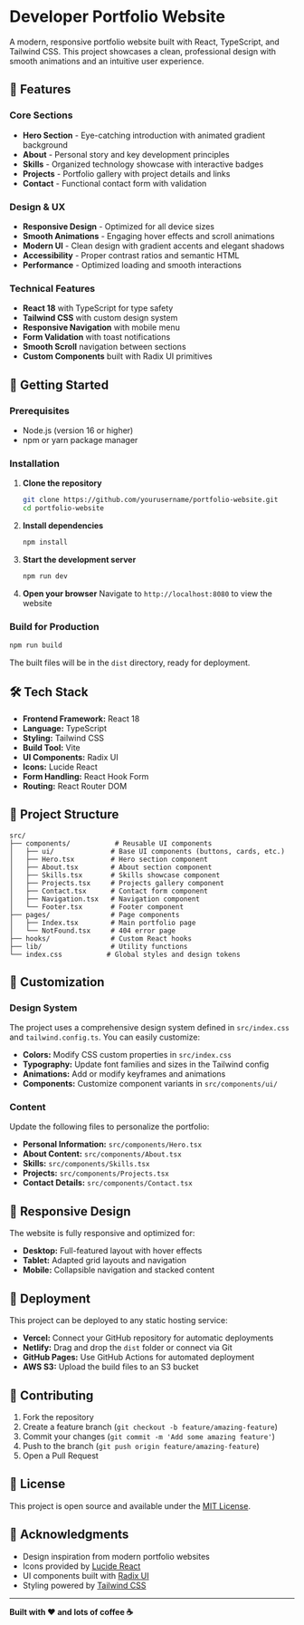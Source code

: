 # Developer Portfolio Website

A modern, responsive portfolio website built with React, TypeScript, and Tailwind CSS. This project showcases a clean, professional design with smooth animations and an intuitive user experience.

## 🌟 Features

### Core Sections
- **Hero Section** - Eye-catching introduction with animated gradient background
- **About** - Personal story and key development principles
- **Skills** - Organized technology showcase with interactive badges
- **Projects** - Portfolio gallery with project details and links
- **Contact** - Functional contact form with validation

### Design & UX
- **Responsive Design** - Optimized for all device sizes
- **Smooth Animations** - Engaging hover effects and scroll animations
- **Modern UI** - Clean design with gradient accents and elegant shadows
- **Accessibility** - Proper contrast ratios and semantic HTML
- **Performance** - Optimized loading and smooth interactions

### Technical Features
- **React 18** with TypeScript for type safety
- **Tailwind CSS** with custom design system
- **Responsive Navigation** with mobile menu
- **Form Validation** with toast notifications
- **Smooth Scroll** navigation between sections
- **Custom Components** built with Radix UI primitives

## 🚀 Getting Started

### Prerequisites
- Node.js (version 16 or higher)
- npm or yarn package manager

### Installation

1. **Clone the repository**
   ```bash
   git clone https://github.com/yourusername/portfolio-website.git
   cd portfolio-website
   ```

2. **Install dependencies**
   ```bash
   npm install
   ```

3. **Start the development server**
   ```bash
   npm run dev
   ```

4. **Open your browser**
   Navigate to `http://localhost:8080` to view the website

### Build for Production

```bash
npm run build
```

The built files will be in the `dist` directory, ready for deployment.

## 🛠️ Tech Stack

- **Frontend Framework:** React 18
- **Language:** TypeScript
- **Styling:** Tailwind CSS
- **Build Tool:** Vite
- **UI Components:** Radix UI
- **Icons:** Lucide React
- **Form Handling:** React Hook Form
- **Routing:** React Router DOM

## 📁 Project Structure

```
src/
├── components/           # Reusable UI components
│   ├── ui/              # Base UI components (buttons, cards, etc.)
│   ├── Hero.tsx         # Hero section component
│   ├── About.tsx        # About section component
│   ├── Skills.tsx       # Skills showcase component
│   ├── Projects.tsx     # Projects gallery component
│   ├── Contact.tsx      # Contact form component
│   ├── Navigation.tsx   # Navigation component
│   └── Footer.tsx       # Footer component
├── pages/               # Page components
│   ├── Index.tsx        # Main portfolio page
│   └── NotFound.tsx     # 404 error page
├── hooks/               # Custom React hooks
├── lib/                 # Utility functions
└── index.css           # Global styles and design tokens
```

## 🎨 Customization

### Design System
The project uses a comprehensive design system defined in `src/index.css` and `tailwind.config.ts`. You can easily customize:

- **Colors:** Modify CSS custom properties in `src/index.css`
- **Typography:** Update font families and sizes in the Tailwind config
- **Animations:** Add or modify keyframes and animations
- **Components:** Customize component variants in `src/components/ui/`

### Content
Update the following files to personalize the portfolio:

- **Personal Information:** `src/components/Hero.tsx`
- **About Content:** `src/components/About.tsx`
- **Skills:** `src/components/Skills.tsx`
- **Projects:** `src/components/Projects.tsx`
- **Contact Details:** `src/components/Contact.tsx`

## 📱 Responsive Design

The website is fully responsive and optimized for:
- **Desktop:** Full-featured layout with hover effects
- **Tablet:** Adapted grid layouts and navigation
- **Mobile:** Collapsible navigation and stacked content

## 🚀 Deployment

This project can be deployed to any static hosting service:

- **Vercel:** Connect your GitHub repository for automatic deployments
- **Netlify:** Drag and drop the `dist` folder or connect via Git
- **GitHub Pages:** Use GitHub Actions for automated deployment
- **AWS S3:** Upload the build files to an S3 bucket

## 🤝 Contributing

1. Fork the repository
2. Create a feature branch (`git checkout -b feature/amazing-feature`)
3. Commit your changes (`git commit -m 'Add some amazing feature'`)
4. Push to the branch (`git push origin feature/amazing-feature`)
5. Open a Pull Request

## 📄 License

This project is open source and available under the [MIT License](LICENSE).

## 🙏 Acknowledgments

- Design inspiration from modern portfolio websites
- Icons provided by [Lucide React](https://lucide.dev/)
- UI components built with [Radix UI](https://www.radix-ui.com/)
- Styling powered by [Tailwind CSS](https://tailwindcss.com/)

---

**Built with ❤️ and lots of coffee ☕**
